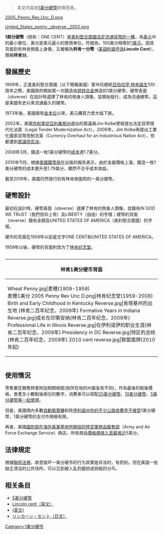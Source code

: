 > 本文内容由[1美分硬幣](https://zh.wikipedia.org/wiki/1美分硬幣)转换而来。


[2005_Penny_Rev_Unc_D.png](https://zh.wikipedia.org/wiki/File:2005_Penny_Rev_Unc_D.png "fig:2005_Penny_Rev_Unc_D.png")

[United_States_penny,_obverse,_2002.png](https://zh.wikipedia.org/wiki/File:United_States_penny,_obverse,_2002.png "fig:United_States_penny,_obverse,_2002.png")

**1美分硬幣**（统称：ONE CENT）是[美利堅合眾國法定](https://zh.wikipedia.org/wiki/美利堅合眾國 "wikilink")[流通貨幣的一種](https://zh.wikipedia.org/wiki/流通貨幣 "wikilink")，為[美元](../Page/美元.md "wikilink")中的最小單位，美分是美元最小的使用单位，符號為，100美分相等於[1美元](https://zh.wikipedia.org/wiki/1美元 "wikilink")。因其背面刻有林肯側面上身像，又被稱為**林肯一分幣**（[美語則直呼為](https://zh.wikipedia.org/wiki/美式英語 "wikilink")**Lincoln Cent**），簡稱**林肯分**。

## 發展歷史

1909年，正逢美利堅合眾國（以下簡稱美國）第16任總統[亞伯拉罕·林肯誕生](https://zh.wikipedia.org/wiki/亞伯拉罕·林肯 "wikilink")100周年之際，美國政府開始第一次鑄造由[铜](../Page/铜.md "wikilink")[锌](../Page/锌.md "wikilink")[合金](../Page/合金.md "wikilink")铸造的1美分硬幣，硬幣表面（obverse）在設計時選擇了林肯的側身人頭像，並開始發行，成為流通硬幣，這是美國有史以來流通最久的硬幣。

1973年後，美國廢除[金本位](../Page/金本位.md "wikilink")以來，美元購買力曾大幅下跌。

2002年，美國[共和黨從](../Page/共和黨_\(美國\).md "wikilink")[亞利桑那州](../Page/亞利桑那州.md "wikilink")選出的眾議員Jim Kolbe曾經提出法定貨幣現代化法案（Legal Tender Modernization Act）。2006年，Jim Kolbe再提出工業化國家貨幣改制法案（Currency Overhaul for an Industrious Nation Act），但都遭到[眾議院否決](https://zh.wikipedia.org/wiki/美国众议院 "wikilink")。

2008年3月，鑄造一枚1美分硬幣的[成本](../Page/成本.md "wikilink")達1.7美分。

2010年11月，根據[美國鑄幣局](../Page/美國鑄幣局.md "wikilink")在出版的報告表示，由於金屬價格上漲，鑄造一枚1美分硬幣的成本更升至1.79美分，顯然不合乎成本效益。

截至2019年，美國仍然發行刻有林肯側面照的一美分硬幣。

## 硬幣設計

最初在設計時，硬幣表面（obverse）選擇了林肯的側身人頭像，並鑄有IN GOD WE TRUST（我們信仰上帝）及LIBERTY（自由）的字樣；硬幣的背面（reverse）鑄有金額及UNITED STATES OF AMERICA（美利堅合眾國）的字樣。

硬币的背面在1959年以前是文字ONE CENT和UNITED STATES OF AMERICA。

1959年以後，硬幣的背面則改为了[林肯纪念堂](../Page/林肯纪念堂.md "wikilink")。

<div style="overflow: auto">

<table>
<thead>
<tr class="header">
<th><p>林肯1美分硬币背面</p></th>
</tr>
</thead>
<tbody>
<tr class="odd">
<td><p>Wheat Penny.jpg|麦穗(1909-1958)<br />
麦穗1美分 2005 Penny Rev Unc D.png|林肯纪念堂(1959-2008) Birth and Early Childhood in Kentucky Reverse.jpg|肯塔基州的出生地 (林肯二百年纪念，2009年) Formative Years in Indiana Reverse.jpg|成长在印第安纳(林肯二百年纪念，2009年) Professional Life in Illinois Reverse.jpg|在伊利诺伊的职业生涯(林肯二百年纪念，2009年) Presidency in DC Reverse.jpg|特区的总统(林肯二百年纪念，2009年) 2010 cent reverse.jpg|联盟盾牌(2010年起)<br />
</p></td>
</tr>
</tbody>
</table>

</div>

## 使用情況

零售業在銷售時會附加相關稅賦(依所在地的州屬各有不同)，作為最後的稅後價格，會產生小數點後兩位的數字，消費者可以搭配[25美分硬幣](https://zh.wikipedia.org/wiki/25美分硬幣 "wikilink")、[10美分硬幣](https://zh.wikipedia.org/wiki/10美分硬幣 "wikilink")、[5美分硬幣等一起使用](https://zh.wikipedia.org/wiki/5美分硬幣 "wikilink")。

但是，美國境內多數[自動販賣機](../Page/自動販賣機.md "wikilink")和除[伊利諾州外的不少公路收費亭不接受](https://zh.wikipedia.org/wiki/伊利諾州 "wikilink")1美分硬幣，1美分硬幣的支付作用極有限。

再者，美國[國防部在](../Page/美国国防部.md "wikilink")[海外美軍基地所開設的陸空軍商品販售部](https://zh.wikipedia.org/wiki/海外美軍 "wikilink")（Army and Air Force Exchange Service）商店，所有商品[價格俱捨入至最接近](https://zh.wikipedia.org/wiki/價格 "wikilink")5美分。

## 法律規定

根據[聯邦法規](https://zh.wikipedia.org/wiki/聯邦法規 "wikilink")，故意毁坏一美分硬币的行为其實是非法的，有罰則。但在美国一些缺乏清洁的公共场所，可以见到被人乱扔磨损成铜板的分币。

## 相关条目

  - [5美分硬幣](https://zh.wikipedia.org/wiki/5美分硬幣 "wikilink")
  - [Lincoln cent（英文）](http://en.wikipedia.org/wiki/Lincoln_cent)
  - [(英文)](http://en.wikipedia.org/wiki/Penny_debate_in_the_United_States)
  - [リンカーン・セント（日文）](https://web.archive.org/web/20150518030848/http://ja.wikipedia.org/wiki/%E3%83%AA%E3%83%B3%E3%82%AB%E3%83%BC%E3%83%B3%E3%83%BB%E3%82%BB%E3%83%B3%E3%83%88)

[Category:1美分硬币](https://zh.wikipedia.org/wiki/Category:1美分硬币 "wikilink")